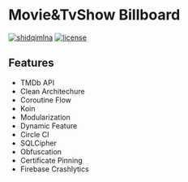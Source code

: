 # Movie&TvShow Billboard
[![shidqimlna](https://circleci.com/gh/shidqimlna/MadeSubmission.svg?style=svg)](https://circleci.com/gh/shidqimlna/MadeSubmission)   [![license](https://img.shields.io/badge/License-MIT-yellow.svg)](https://github.com/shidqimlna/MadeSubmission/blob/master/LICENSE)

## Features
* TMDb API
* Clean Architechure
* Coroutine Flow
* Koin
* Modularization
* Dynamic Feature
* Circle CI
* SQLCipher
* Obfuscation
* Certificate Pinning
* Firebase Crashlytics
